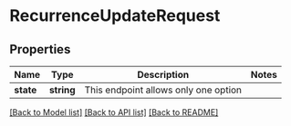 # RecurrenceUpdateRequest

## Properties

Name | Type | Description | Notes
------------ | ------------- | ------------- | -------------
**state** | **string** | This endpoint allows only one option |

[[Back to Model list]](../../README.md#models) [[Back to API list]](../../README.md#endpoints) [[Back to README]](../../README.md)
